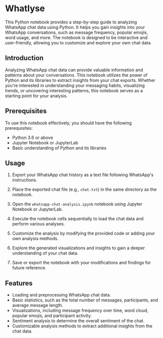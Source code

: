 # Whatlyse

This Python notebook provides a step-by-step guide to analyzing WhatsApp chat data using Python. It helps you gain insights into your WhatsApp conversations, such as message frequency, popular emojis, word usage, and more. The notebook is designed to be interactive and user-friendly, allowing you to customize and explore your own chat data.

## Introduction

Analyzing WhatsApp chat data can provide valuable information and patterns about your conversations. This notebook utilizes the power of Python and its libraries to extract insights from your chat exports. Whether you're interested in understanding your messaging habits, visualizing trends, or uncovering interesting patterns, this notebook serves as a starting point for your analysis.

## Prerequisites

To use this notebook effectively, you should have the following prerequisites:

- Python 3.6 or above
- Jupyter Notebook or JupyterLab
- Basic understanding of Python and its libraries


## Usage

1. Export your WhatsApp chat history as a text file following WhatsApp's instructions.

2. Place the exported chat file (e.g., `chat.txt`) in the same directory as the notebook.

3. Open the `whatsapp-chat-analysis.ipynb` notebook using Jupyter Notebook or JupyterLab.

4. Execute the notebook cells sequentially to load the chat data and perform various analyses.

5. Customize the analysis by modifying the provided code or adding your own analysis methods.

6. Explore the generated visualizations and insights to gain a deeper understanding of your chat data.

7. Save or export the notebook with your modifications and findings for future reference.

## Features

- Loading and preprocessing WhatsApp chat data.
- Basic statistics, such as the total number of messages, participants, and average message length.
- Visualizations, including message frequency over time, word cloud, popular emojis, and participant activity.
- Sentiment analysis to determine the overall sentiment of the chat.
- Customizable analysis methods to extract additional insights from the chat data.

